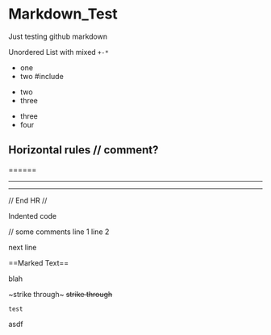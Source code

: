 # Markdown_Test
Just testing github markdown

Unordered List with mixed `+-*`
+ one
+ two \#include
- two
- three
* three
* four

<!-- comment? -->

<!--
multi
line
comment?
-->

Horizontal rules // comment?
---
======
***
___

// End HR //

Indented code

  // some comments
  line 1
  line 2
 
next line

==Marked Text==

blah

~strike through~
~~strike through~~

~~~
test
~~~

asdf
